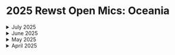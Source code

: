# 2025 Rewst Open Mics: Oceania

<details>

<summary>July 2025</summary>

[july-4-2025-real-time-leds-driven-by-rewst.md](july-4-2025-real-time-leds-driven-by-rewst.md "mention")

</details>

<details>

<summary>June 2025</summary>

[june-6-2025-microsoft-graph-api-paging.md](june-6-2025-microsoft-graph-api-paging.md "mention")

</details>

<details>

<summary>May 2025</summary>

[june-6-2025-microsoft-graph-api-paging.md](june-6-2025-microsoft-graph-api-paging.md "mention")

</details>

<details>

<summary>April 2025</summary>

[april-4-2025-the-very-first-anz-open-mic.md](april-4-2025-the-very-first-anz-open-mic.md "mention")

</details>
